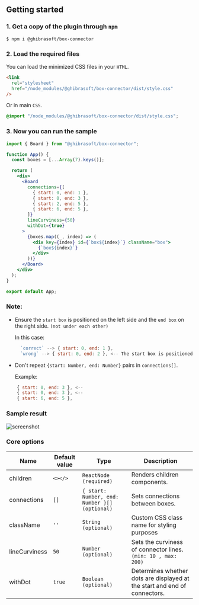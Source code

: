 ## Getting started

### 1. Get a copy of the plugin through `npm`

```
$ npm i @ghibrasoft/box-connector
```

### 2. Load the required files

You can load the minimized CSS files in your `HTML`.

```html
<link
  rel="stylesheet"
  href="/node_modules/@ghibrasoft/box-connector/dist/style.css"
/>
```

Or in main `CSS`.

```css
@import "/node_modules/@ghibrasoft/box-connector/dist/style.css";
```

### 3. Now you can run the sample

```jsx
import { Board } from "@ghibrasoft/box-connector";

function App() {
  const boxes = [...Array(7).keys()];

  return (
    <div>
      <Board
        connections={[
          { start: 0, end: 1 },
          { start: 0, end: 3 },
          { start: 2, end: 5 },
          { start: 6, end: 5 },
        ]}
        lineCurviness={50}
        withDot={true}
      >
        {boxes.map((_, index) => (
          <div key={index} id={`box${index}`} className="box">
            {`box${index}`}
          </div>
        ))}
      </Board>
    </div>
  );
}

export default App;
```

### Note:

- Ensure the `start box` is positioned on the left side and the `end box` on the right side. `(not under each other)`

  In this case:

  ```jsx
    `correct` --> { start: 0, end: 1 },
    `wrong` --> { start: 0, end: 2 }, <-- The start box is positioned above the end box
  ```

- Don't repeat `{start: Number, end: Number}` pairs in `connections[]`.

  Example:

```jsx
    { start: 0, end: 3 }, <--
    { start: 0, end: 3 }, <--
    { start: 6, end: 5 },
```

### Sample result

![screenshot](https://github.com/Ghibrasoft/box_connectors/assets/96905686/568b3da5-a016-4bfd-9260-0a5b1aed9ca0)

### Core options

| Name          | Default value | Type                                          | Description                                                               |
| ------------- | ------------- | --------------------------------------------- | ------------------------------------------------------------------------- |
| children      | `<></>`       | `ReactNode (required)`                        | Renders children components.                                              |
| connections   | `[]`          | `{ start: Number, end: Number }[] (optional)` | Sets connections between boxes.                                           |
| className     | `''`          | `String (optional)`                           | Custom CSS class name for styling purposes                                |
| lineCurviness | `50`          | `Number (optional)`                           | Sets the curviness of connector lines. `(min: 10 , max: 200)`             |
| withDot       | `true`        | `Boolean (optional)`                          | Determines whether dots are displayed at the start and end of connectors. |
